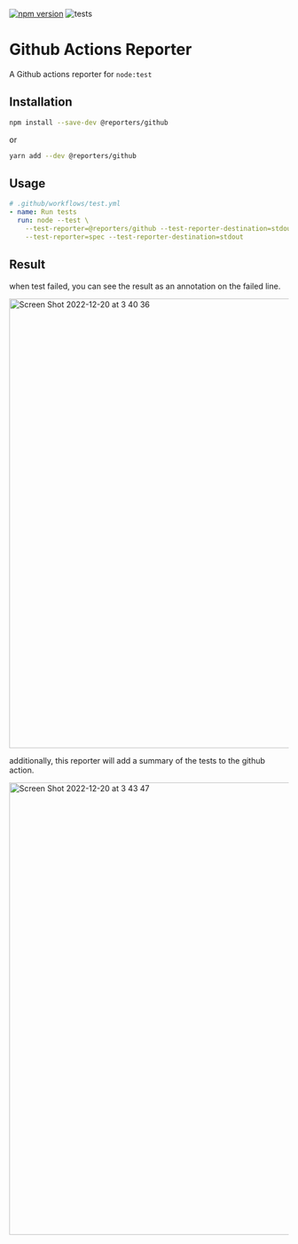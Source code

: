 [![npm version](https://img.shields.io/npm/v/@reporters/github)](https://www.npmjs.com/package/@reporters/github) ![tests](https://github.com/MoLow/reporters/actions/workflows/test.yaml/badge.svg?branch=main)

# Github Actions Reporter
A Github actions reporter for `node:test`

## Installation

```bash
npm install --save-dev @reporters/github
```
or
```bash
yarn add --dev @reporters/github
```

## Usage

```yaml
# .github/workflows/test.yml
- name: Run tests
  run: node --test \
    --test-reporter=@reporters/github --test-reporter-destination=stdout \
    --test-reporter=spec --test-reporter-destination=stdout
```

## Result

when test failed, you can see the result as an annotation on the failed line.

<img width="810" alt="Screen Shot 2022-12-20 at 3 40 36" src="https://user-images.githubusercontent.com/8221854/208561892-28b821b1-1771-4063-baa2-6e14186ae3bf.png">

additionally, this reporter will add a summary of the tests to the github action.

<img width="815" alt="Screen Shot 2022-12-20 at 3 43 47" src="https://user-images.githubusercontent.com/8221854/208561887-c3eccbd8-7506-4a8f-a18c-2892605f3243.png">


